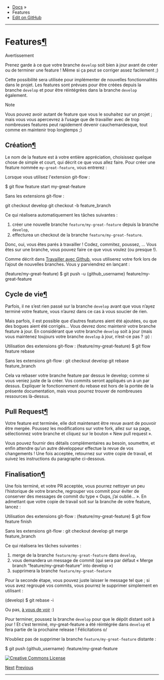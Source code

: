 - [Docs](index.html) »
- Features
- [Edit on GitHub](https://github.com/TECLIB/gitflow-doc/blob/master/source/features.rst)

---

# Features[¶](#features "Lien permanent vers ce titre")

Avertissement

Prenez garde à ce que votre branche `develop` soit bien à jour avant de créer ou de terminer une feature ! Même si ça peut se corriger assez facilement ;)

Cette possibilité sera utilisée pour implémenter de nouvelles fonctionnalités dans le projet. Les features sont prévues pour être créées depuis la branche `develop` et pour être réintégrées dans la branche `develop` également.

Note

Vous pouvez avoir autant de feature que vous le souhaitez sur un projet ; mais vous vous apercevrez à l’usage que de travailler avec de trop nombreuses features peut rapidement devenir cauchemardesque, tout comme en maintenir trop longtemps ;)

## Création[¶](#creation "Lien permanent vers ce titre")

Le nom de la feature est à votre entière appréciation, choisissez quelque chose de simple et court, qui décrit ce que vous allez faire. Pour créer une feature nommée `my-great-feature`, vous entrerez :

Lorsque vous utilisez l'extension git-flow :

$ git flow feature start my-great-feature

Sans les extensions git-flow :

git checkout develop
git checkout -b feature_branch

Ce qui réalisera automatiquement les tâches suivantes :

1.  créer une nouvelle branche `feature/my-great-feature` depuis la branche `develop`,
2.  effecturea un checkout de la branche `feature/my-great-feature`.

Donc, oui, vous êtes parés à travailler ! Codez, commitez, poussez, … Vous êtes sur une branche, vous pouvez faire ce que vous voulez (ou presque !).

Comme décrit dans [Travailler avec Github](https://zone-4code.github.io/public-docs/), vous utiliserez votre fork lors de l’ajout de nouvelles branches. Vous y parviendrez en lançant :

(feature/my-great-feature) $ git push -u {github_username} feature/my-great-feature

## Cycle de vie[¶](#lifetime "Lien permanent vers ce titre")

Parfois, il ne s’est rien passé sur la branche `develop` avant que vous n’ayez terminé votre feature, vous n’aurez dans ce cas à vous soucier de rien.

Mais parfois, il est possible que d’autres features aient été ajoutées, ou que des bogues aient été corrigés… Vous devrez donc maintenir votre branche feature à jour. En considérant que votre branche `develop` soit à jour (mais vous maintenez toujours votre branche `develop` à jour, n’est-ce pas ? :p) :

Utilisation des extensions git-flow :
(feature/my-great-feature) $ git flow feature rebase

Sans les extensions git-flow :
git checkout develop
git rebase feature_branch

Cela va rebaser votre branche feature par dessus le develop; comme si vous veniez juste de la créer. Vos commits seront appliqués un à un par dessus. Expliquer le fonctionnement du rebase est hors de la portée de la présente documentation, mais vous pourrez trouver de nombreuses ressources là-dessus.

## Pull Request[¶](#pull-request "Lien permanent vers ce titre")

Votre feature est terminée, elle doit maintenant être revue avant de pouvoir être mergée. Poussez les modifications sur votre fork, allez sur sa page, sélectionnez votre branche et cliquez sur le bouton « New pull request ».

Vous pouvez fournir des détails complémentaires au besoin, soumettre, et enfin attendre qu’un autre développeur effectue la revue de vos changements ! Une fois acceptée, retournez sur votre copie de travail, et suivez les instructions du paragraphe ci-dessous.

## Finalisation[¶](#finishing "Lien permanent vers ce titre")

Une fois terminé, et votre PR acceptée, vous pourrez nettoyer un peu l’historique de votre branche, regrouper vos commit pour éviter de conserver des messages de commit du type « Oups, j’ai oublié… ». En admettant que votre copie de travail soit sur la branche de votre feature, lancez :

Utilisation des extensions git-flow :
(feature/my-great-feature) $ git flow feature finish

Sans les extensions git-flow :
git checkout develop
git merge feature_branch

Ce qui réalisera les tâches suivantes :

1.  merge de la branche `feature/my-great-feature` dans `develop`,
2.  vous demandera un message de commit (qui sera par défaut « Merge branch “feature/my-great-feature” into develop »)
3.  supprimera la branche `feature/my-great-feature`

Pour la seconde étape, vous pouvez juste laisser le message tel que ; si vous avez regroupé vos commits, vous pourrez le supprimer simplement en utilisant :

(develop) $ git rebase -i

Ou pas, [à vous de voir](https://zone-4code.github.io/docs-public/) :)

Pour terminer, poussez la branche `develop` pour que le dépôt distant soit à jour ! Et c’est terminé, my-great-feature a été réintégrée dans `develop` et fera partie de la prochaine release ! Félicitations o/

N’oubliez pas de supprimer la branche `feature/my-great-feature` distante :

$ git push {github_username} :feature/my-great-feature

[![Creative Commons License](https://git-flow.readthedocs.io/fr/latest/_images/cc-by-nc-nd.png)](http://creativecommons.org/licenses/by-nc-nd/4.0/)

[Next](https://zone-4code.github.io/docs-public/) [Previous](https://zone-4code.github.io/docs-public/)

---
